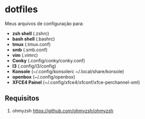 # dotfiles

Meus arquivos de configuração para:
* **zsh shell** (.zshrc)
* **bash shell** (.bashrc)
* **tmux** (.tmux.conf)
* **smb** (.smb.conf)
* **vim** (.vimrc)
* **Conky** (.config/conky/conky.conf)
* **I3** (.config/i3/config)
* **Konsole** (~/.config/konsolerc ~/.local/share/konsole)
* **openbox** (~/.config/openbox)
* **XFCE4 Painel** (~/.config/xfce4/xfconf/xfce-perchannel-xml)
## Requisitos
1. ohmyzsh https://github.com/ohmyzsh/ohmyzsh

